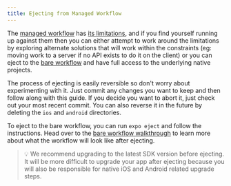 ```yaml
---
title: Ejecting from Managed Workflow
---
```


The [managed workflow](../introduction/managed-vs-bare.md#managed-workflow) has [its limitations](../introduction/why-not-expo.md), and if you find yourself running up against them then you can either attempt to work around the limitations by exploring alternate solutions that will work within the constraints (eg: moving work to a server if no API exists to do it on the client) or you can eject to the [bare workflow](../introduction/managed-vs-bare.md#bare-workflow) and have full access to the underlying native projects.

The process of ejecting is easily reversible so don't worry about experimenting with it. Just commit any changes you want to keep and then follow along with this guide. If you decide you want to abort it, just check out your most recent commit. You can also reverse it in the future by deleting the `ios` and `android` directories.

To eject to the bare workflow, you can run `expo eject` and follow the instructions. Head over to the [bare workflow walkthrough](../bare/exploring-bare-workflow.md) to learn more about what the workflow will look like after ejecting.

> 💡 We recommend upgrading to the latest SDK version before ejecting. It will be more difficult to upgrade your app after ejecting because you will also be responsible for native iOS and Android related upgrade steps.
